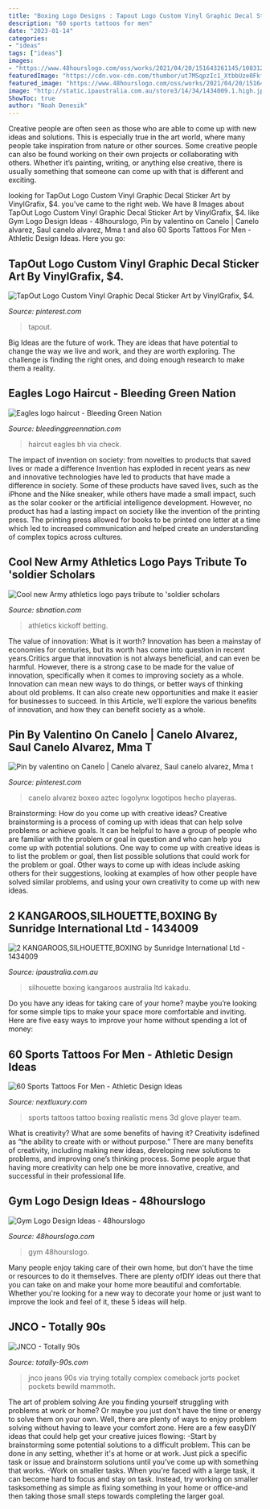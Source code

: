 ```yaml
---
title: "Boxing Logo Designs : Tapout Logo Custom Vinyl Graphic Decal Sticker Art By Vinylgrafix, $4."
description: "60 sports tattoos for men"
date: "2023-01-14"
categories:
- "ideas"
tags: ["ideas"]
images:
- "https://www.48hourslogo.com/oss/works/2021/04/20/151643261145/108312_26348_b4e0510e-edf0-45be-8b14-22c6d5dff4a0.jpg"
featuredImage: "https://cdn.vox-cdn.com/thumbor/ut7MSqpzIc1_XtbbUze0FkfmqDU=/410x0/cdn.vox-cdn.com/thumbor/5CyDLqNPq0JeKOMqHiWhqt2xodU=/410x410/cdn.vox-cdn.com/fan_shot_images/343560/GUp5mrM.jpg"
featured_image: "https://www.48hourslogo.com/oss/works/2021/04/20/151643261145/108312_26348_b4e0510e-edf0-45be-8b14-22c6d5dff4a0.jpg"
image: "http://static.ipaustralia.com.au/store3/14/34/1434009.1.high.jpg"
ShowToc: true
author: "Noah Denesik"
---
```



Creative people are often seen as those who are able to come up with new ideas and solutions. This is especially true in the art world, where many people take inspiration from nature or other sources. Some creative people can also be found working on their own projects or collaborating with others. Whether it’s painting, writing, or anything else creative, there is usually something that someone can come up with that is different and exciting.

	

		
looking for TapOut Logo Custom Vinyl Graphic Decal Sticker Art by VinylGrafix, $4. you've came to the right web. We have 8 Images about TapOut Logo Custom Vinyl Graphic Decal Sticker Art by VinylGrafix, $4. like Gym Logo Design Ideas - 48hourslogo, Pin by valentino on Canelo | Canelo alvarez, Saul canelo alvarez, Mma t and also 60 Sports Tattoos For Men - Athletic Design Ideas. Here you go:
		
    
## TapOut Logo Custom Vinyl Graphic Decal Sticker Art By VinylGrafix, $4.

<img loading=lazy src="https://i.pinimg.com/736x/ab/43/e0/ab43e046e8ca39e3cfe8098614fa8699--sticker-art-vinyl-decals.jpg" onerror="this.onerror=null;this.src='https://tse2.mm.bing.net/th?id=OIP.WUUPQyXBoM-B8Smdl-p11gAAAA&amp;pid=15.1';" alt="TapOut Logo Custom Vinyl Graphic Decal Sticker Art by VinylGrafix, $4.">

_Source: pinterest.com_

>tapout. 

	

Big Ideas are the future of work. They are ideas that have potential to change the way we live and work, and they are worth exploring. The challenge is finding the right ones, and doing enough research to make them a reality.

    
## Eagles Logo Haircut - Bleeding Green Nation

<img loading=lazy src="https://cdn.vox-cdn.com/thumbor/ut7MSqpzIc1_XtbbUze0FkfmqDU=/410x0/cdn.vox-cdn.com/thumbor/5CyDLqNPq0JeKOMqHiWhqt2xodU=/410x410/cdn.vox-cdn.com/fan_shot_images/343560/GUp5mrM.jpg" onerror="this.onerror=null;this.src='https://tse4.mm.bing.net/th?id=OIP.is06k2NSJPPjK4uW4QG6lQAAAA&amp;pid=15.1';" alt="Eagles logo haircut - Bleeding Green Nation">

_Source: bleedinggreennation.com_

>haircut eagles bh via check. 

	

The impact of invention on society: from novelties to products that saved lives or made a difference
Invention has exploded in recent years as new and innovative technologies have led to products that have made a difference in society. Some of these products have saved lives, such as the iPhone and the Nike sneaker, while others have made a small impact, such as the solar cooker or the artificial intelligence development. However, no product has had a lasting impact on society like the invention of the printing press. The printing press allowed for books to be printed one letter at a time which led to increased communication and helped create an understanding of complex topics across cultures.

    
## Cool New Army Athletics Logo Pays Tribute To &#039;soldier Scholars

<img loading=lazy src="https://cdn0.vox-cdn.com/thumbor/tWnsrOrIg8mAL7FZ3pENHQgsY6M=/0x60:489x335/1600x900/cdn0.vox-cdn.com/uploads/chorus_image/image/46115276/identity_armylogo.0.0.png" onerror="this.onerror=null;this.src='https://tse4.mm.bing.net/th?id=OIP.1sbd6DBgjinEmHyv3fNQQAHaEK&amp;pid=15.1';" alt="Cool new Army athletics logo pays tribute to &#039;soldier scholars">

_Source: sbnation.com_

>athletics kickoff betting. 

	

The value of innovation: What is it worth?
Innovation has been a mainstay of economies for centuries, but its worth has come into question in recent years.Critics argue that innovation is not always beneficial, and can even be harmful. However, there is a strong case to be made for the value of innovation, specifically when it comes to improving society as a whole. Innovation can mean new ways to do things, or better ways of thinking about old problems. It can also create new opportunities and make it easier for businesses to succeed. In this Article, we'll explore the various benefits of innovation, and how they can benefit society as a whole.

    
## Pin By Valentino On Canelo | Canelo Alvarez, Saul Canelo Alvarez, Mma T

<img loading=lazy src="https://i.pinimg.com/736x/8e/29/95/8e299507ef8b89a4a7ef6aec53ba3422--canelo-alvarez-logo-t-shirts.jpg" onerror="this.onerror=null;this.src='https://tse3.mm.bing.net/th?id=OIP.VQ8JGtrUsUi38jf_DRQJTgHaJ3&amp;pid=15.1';" alt="Pin by valentino on Canelo | Canelo alvarez, Saul canelo alvarez, Mma t">

_Source: pinterest.com_

>canelo alvarez boxeo aztec logolynx logotipos hecho playeras. 

	

Brainstorming: How do you come up with creative ideas?
Creative brainstorming is a process of coming up with ideas that can help solve problems or achieve goals. It can be helpful to have a group of people who are familiar with the problem or goal in question and who can help you come up with potential solutions. One way to come up with creative ideas is to list the problem or goal, then list possible solutions that could work for the problem or goal. Other ways to come up with ideas include asking others for their suggestions, looking at examples of how other people have solved similar problems, and using your own creativity to come up with new ideas.

    
## 2 KANGAROOS,SILHOUETTE,BOXING By Sunridge International Ltd - 1434009

<img loading=lazy src="http://static.ipaustralia.com.au/store3/14/34/1434009.1.high.jpg" onerror="this.onerror=null;this.src='https://tse4.mm.bing.net/th?id=OIP.-ewWLharJTCdjLlbz8MlgwHaGj&amp;pid=15.1';" alt="2 KANGAROOS,SILHOUETTE,BOXING by Sunridge International Ltd - 1434009">

_Source: ipaustralia.com.au_

>silhouette boxing kangaroos australia ltd kakadu. 

	

Do you have any ideas for taking care of your home? maybe you’re looking for some simple tips to make your space more comfortable and inviting. Here are five easy ways to improve your home without spending a lot of money:

    
## 60 Sports Tattoos For Men - Athletic Design Ideas

<img loading=lazy src="http://nextluxury.com/wp-content/uploads/boxing-glove-3d-realistic-sports-mens-tattoo-ideas.jpg" onerror="this.onerror=null;this.src='https://tse2.mm.bing.net/th?id=OIP.ZZdGf9cCUp5zjT6-PG2WJwHaHa&amp;pid=15.1';" alt="60 Sports Tattoos For Men - Athletic Design Ideas">

_Source: nextluxury.com_

>sports tattoos tattoo boxing realistic mens 3d glove player team. 

	

What is creativity? What are some benefits of having it?
Creativity isdefined as “the ability to create with or without purpose.” There are many benefits of creativity, including making new ideas, developing new solutions to problems, and improving one’s thinking process. Some people argue that having more creativity can help one be more innovative, creative, and successful in their professional life.

    
## Gym Logo Design Ideas - 48hourslogo

<img loading=lazy src="https://www.48hourslogo.com/oss/works/2021/04/20/151643261145/108312_26348_b4e0510e-edf0-45be-8b14-22c6d5dff4a0.jpg" onerror="this.onerror=null;this.src='https://tse4.mm.bing.net/th?id=OIP.a32CzKlHgLaR-fyD1HTpqwHaFj&amp;pid=15.1';" alt="Gym Logo Design Ideas - 48hourslogo">

_Source: 48hourslogo.com_

>gym 48hourslogo. 

	

Many people enjoy taking care of their own home, but don't have the time or resources to do it themselves. There are plenty ofDIY ideas out there that you can take on and make your home more beautiful and comfortable. Whether you're looking for a new way to decorate your home or just want to improve the look and feel of it, these 5 ideas will help.

    
## JNCO - Totally 90s

<img loading=lazy src="https://totally-90s.com/wp-content/uploads/2014/02/JNCO.jpg" onerror="this.onerror=null;this.src='https://tse2.mm.bing.net/th?id=OIP.Nj8ucRq6NNRSn6lI_JVeAQHaE8&amp;pid=15.1';" alt="JNCO - Totally 90s">

_Source: totally-90s.com_

>jnco jeans 90s via trying totally complex comeback jorts pocket pockets bewild mammoth. 

	

The art of problem solving
Are you finding yourself struggling with problems at work or home? Or maybe you just don't have the time or energy to solve them on your own. Well, there are plenty of ways to enjoy problem solving without having to leave your comfort zone. Here are a few easyDIY ideas that could help get your creative juices flowing: 
-Start by brainstorming some potential solutions to a difficult problem. This can be done in any setting, whether it's at home or at work. Just pick a specific task or issue and brainstorm solutions until you've come up with something that works. 
-Work on smaller tasks. When you're faced with a large task, it can become hard to focus and stay on task. Instead, try working on smaller tasksomething as simple as fixing something in your home or office-and then taking those small steps towards completing the larger goal.

